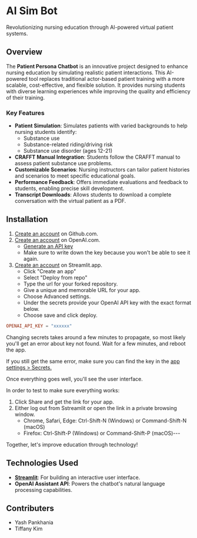 # AI Sim Bot

Revolutionizing nursing education through AI-powered virtual patient systems.

## Overview

The **Patient Persona Chatbot** is an innovative project designed to enhance nursing education by simulating realistic patient interactions. This AI-powered tool replaces traditional actor-based patient training with a more scalable, cost-effective, and flexible solution. It provides nursing students with diverse learning experiences while improving the quality and efficiency of their training.

### Key Features

- **Patient Simulation**: Simulates patients with varied backgrounds to help nursing students identify:
  - Substance use
  - Substance-related riding/driving risk
  - Substance use disorder (ages 12-21)
- **CRAFFT Manual Integration**: Students follow the CRAFFT manual to assess patient substance use problems.
- **Customizable Scenarios**: Nursing instructors can tailor patient histories and scenarios to meet specific educational goals.
- **Performance Feedback**: Offers immediate evaluations and feedback to students, enabling precise skill development.
- **Transcript Downloads**: Allows students to download a complete conversation with the virtual patient as a PDF.

## Installation

1. [Create an account](https://github.com/signup) on Github.com.
2. [Create an account](https://platform.openai.com/api-keys) on OpenAI.com.
    * [Generate an API key]((https://platform.openai.com/api-keys))
    * Make sure to write down the key because you won't be able to see it again.
3. [Create an account](https://streamlit.app/) on Streamlit.app.
    * Click "Create an app"
    * Select "Deploy from repo"
    * Type the url for your forked repository.
    * Give a unique and memorable URL for your app.
    * Choose Advanced settings.
    * Under the secrets provide your OpenAI API key with the exact format below.
    * Choose save and click deploy.

```toml
OPENAI_API_KEY = "xxxxxx"
```

Changing secrets takes around a few minutes to propagate, so most likely you'll get an error about key not found. Wait for a few minutes, and reboot the app.

If you still get the same error, make sure you can find the key in the [app settings > Secrets.](https://docs.streamlit.io/deploy/streamlit-community-cloud/deploy-your-app/secrets-management)

Once everything goes well, you'll see the user interface.

In order to test to make sure everything works:
1. Click Share and get the link for your app.
2. Either log out from Sstreamlit or open the link in a private browsing window.
    * Chrome, Safari, Edge: Ctrl-Shift-N (Windows) or Command-Shift-N (macOS)
    * Firefox: Ctrl-Shift-P (Windows) or Command-Shift-P (macOS)---

Together, let's improve education through technology!

## Technologies Used

- **[Streamlit](https://streamlit.io/)**: For building an interactive user interface.
- **OpenAI Assistant API**: Powers the chatbot's natural language processing capabilities.


## Contributers

* Yash Pankhania
* Tiffany Kim
